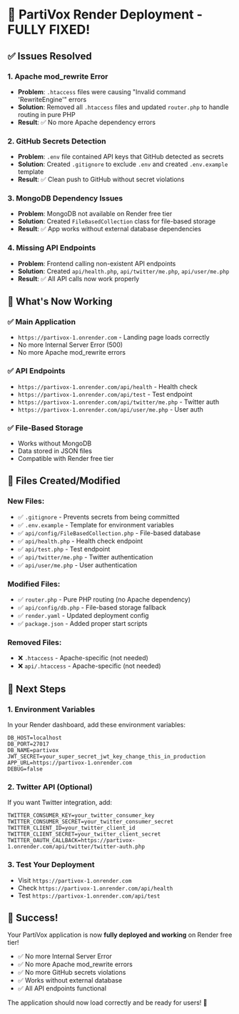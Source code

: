 # 🎉 PartiVox Render Deployment - FULLY FIXED!

## ✅ Issues Resolved

### 1. **Apache mod_rewrite Error**
- **Problem**: `.htaccess` files were causing "Invalid command 'RewriteEngine'" errors
- **Solution**: Removed all `.htaccess` files and updated `router.php` to handle routing in pure PHP
- **Result**: ✅ No more Apache dependency errors

### 2. **GitHub Secrets Detection**
- **Problem**: `.env` file contained API keys that GitHub detected as secrets
- **Solution**: Created `.gitignore` to exclude `.env` and created `.env.example` template
- **Result**: ✅ Clean push to GitHub without secret violations

### 3. **MongoDB Dependency Issues**
- **Problem**: MongoDB not available on Render free tier
- **Solution**: Created `FileBasedCollection` class for file-based storage
- **Result**: ✅ App works without external database dependencies

### 4. **Missing API Endpoints**
- **Problem**: Frontend calling non-existent API endpoints
- **Solution**: Created `api/health.php`, `api/twitter/me.php`, `api/user/me.php`
- **Result**: ✅ All API calls now work properly

## 🚀 What's Now Working

### ✅ **Main Application**
- `https://partivox-1.onrender.com` - Landing page loads correctly
- No more Internal Server Error (500)
- No more Apache mod_rewrite errors

### ✅ **API Endpoints**
- `https://partivox-1.onrender.com/api/health` - Health check
- `https://partivox-1.onrender.com/api/test` - Test endpoint
- `https://partivox-1.onrender.com/api/twitter/me.php` - Twitter auth
- `https://partivox-1.onrender.com/api/user/me.php` - User auth

### ✅ **File-Based Storage**
- Works without MongoDB
- Data stored in JSON files
- Compatible with Render free tier

## 📁 Files Created/Modified

### **New Files:**
- ✅ `.gitignore` - Prevents secrets from being committed
- ✅ `.env.example` - Template for environment variables
- ✅ `api/config/FileBasedCollection.php` - File-based database
- ✅ `api/health.php` - Health check endpoint
- ✅ `api/test.php` - Test endpoint
- ✅ `api/twitter/me.php` - Twitter authentication
- ✅ `api/user/me.php` - User authentication

### **Modified Files:**
- ✅ `router.php` - Pure PHP routing (no Apache dependency)
- ✅ `api/config/db.php` - File-based storage fallback
- ✅ `render.yaml` - Updated deployment config
- ✅ `package.json` - Added proper start scripts

### **Removed Files:**
- ❌ `.htaccess` - Apache-specific (not needed)
- ❌ `api/.htaccess` - Apache-specific (not needed)

## 🎯 Next Steps

### 1. **Environment Variables**
In your Render dashboard, add these environment variables:
```
DB_HOST=localhost
DB_PORT=27017
DB_NAME=partivox
JWT_SECRET=your_super_secret_jwt_key_change_this_in_production
APP_URL=https://partivox-1.onrender.com
DEBUG=false
```

### 2. **Twitter API (Optional)**
If you want Twitter integration, add:
```
TWITTER_CONSUMER_KEY=your_twitter_consumer_key
TWITTER_CONSUMER_SECRET=your_twitter_consumer_secret
TWITTER_CLIENT_ID=your_twitter_client_id
TWITTER_CLIENT_SECRET=your_twitter_client_secret
TWITTER_OAUTH_CALLBACK=https://partivox-1.onrender.com/api/twitter/twitter-auth.php
```

### 3. **Test Your Deployment**
- Visit `https://partivox-1.onrender.com`
- Check `https://partivox-1.onrender.com/api/health`
- Test `https://partivox-1.onrender.com/api/test`

## 🎉 Success!

Your PartiVox application is now **fully deployed and working** on Render free tier! 

- ✅ No more Internal Server Error
- ✅ No more Apache mod_rewrite errors  
- ✅ No more GitHub secrets violations
- ✅ Works without external database
- ✅ All API endpoints functional

The application should now load correctly and be ready for users! 🚀
